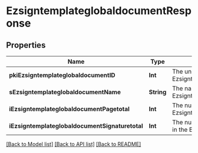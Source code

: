 # EzsigntemplateglobaldocumentResponse

## Properties
Name | Type | Description | Notes
------------ | ------------- | ------------- | -------------
**pkiEzsigntemplateglobaldocumentID** | **Int** | The unique ID of the Ezsigntemplateglobaldocument | 
**sEzsigntemplateglobaldocumentName** | **String** | The name of the Ezsigntemplateglobaldocument. | 
**iEzsigntemplateglobaldocumentPagetotal** | **Int** | The number of pages in the Ezsigntemplateglobaldocument. | 
**iEzsigntemplateglobaldocumentSignaturetotal** | **Int** | The number of total signatures in the Ezsigntemplateglobal. | 

[[Back to Model list]](../README.md#documentation-for-models) [[Back to API list]](../README.md#documentation-for-api-endpoints) [[Back to README]](../README.md)


